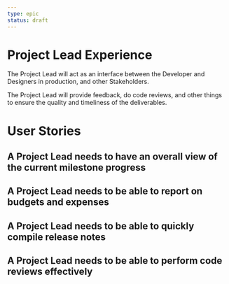 ```yaml
---
type: epic
status: draft
---
```


# Project Lead Experience

The Project Lead will act as an interface between the Developer and
Designers in production, and other Stakeholders.

The Project Lead will provide feedback, do code reviews, and other
things to ensure the quality and timeliness of the deliverables.

# User Stories

## A Project Lead needs to have an overall view of the current milestone progress 

## A Project Lead needs to be able to report on budgets and expenses

## A Project Lead needs to be able to quickly compile release notes

## A Project Lead needs to be able to perform code reviews effectively

